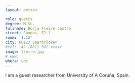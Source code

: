 ```yaml
---
layout: person

role: guests
degree: M.Sc.
fullname: Borja Freire Castro
street: Campus, E2.1
room: '1.12'
city: 66123 Saarbrücken
#tel: +49 (681) 302-xxxxx
image: freire.jpg
# www:
where: uds
---
```


I am a guest researcher from University of A Coruña, Spain.

